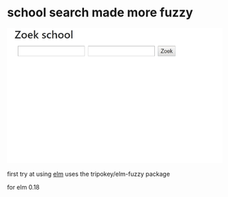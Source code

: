 # school search made more fuzzy

![screenshot](elm_school_search.gif)

first try at using [elm](https://elm-lang.org/) 
uses the  tripokey/elm-fuzzy package 

for elm 0.18
